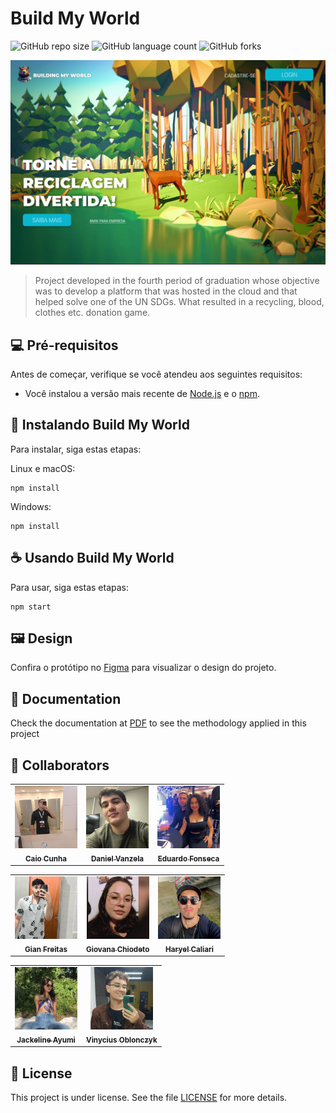 # Build My World

![GitHub repo size](https://img.shields.io/github/repo-size/itscaiocunha/BMW_ONU?style=for-the-badge)
![GitHub language count](https://img.shields.io/github/languages/count/itscaiocunha/BMW_ONU?style=for-the-badge)
![GitHub forks](https://img.shields.io/github/forks/itscaiocunha/BMW_ONU?style=for-the-badge)

<img src="assets/Tela.png" alt="Logo">

> Project developed in the fourth period of graduation whose objective was to develop a platform that was hosted in the cloud and that helped solve one of the UN SDGs. What resulted in a recycling, blood, clothes etc. donation game.

## 💻 Pré-requisitos

Antes de começar, verifique se você atendeu aos seguintes requisitos:

- Você instalou a versão mais recente de [Node.js](https://nodejs.org/) e o [npm](https://www.npmjs.com/).

## 🚀 Instalando Build My World

Para instalar, siga estas etapas:

Linux e macOS:

```
npm install
```

Windows:

```
npm install
```

## ☕ Usando Build My World

Para usar, siga estas etapas:

```
npm start
```


## 🖼️ Design

Confira o protótipo no [Figma](https://www.figma.com/file/zAgjtpFcLzY1yQX1bWKs8D/Build-My-World---Projeto-Integrado?type=design&node-id=0-1&mode=design&t=xTPdyioAhmxzupVD-0) para visualizar o design do projeto.

## 📖 Documentation

Check the documentation at [PDF](https://drive.google.com/file/d/1fRa5kJHLxYEPiGmOV2IUF_Zce-j1622R/view?usp=sharing) to see the methodology applied in this project

## 🤝 Collaborators

<table>
  <tr>
    <td align="center">
      <a href="#" title="Caio">
        <img src="assets/Caio.png" width="100px;" alt="Foto do Caio"/><br>
        <sub>
          <b>Caio Cunha</b>
        </sub>
      </a>
    </td>
    <td align="center">
      <a href="#" title="Daniel">
        <img src="assets/Daniel.png" width="100px;" alt="Foto do Daniel"/><br>
        <sub>
          <b>Daniel Vanzela</b>
        </sub>
      </a>
    </td>
    <td align="center">
      <a href="#" title="Eduardo">
        <img src="assets/Edu.png" width="100px;" alt="Foto do Eduardo"/><br>
        <sub>
          <b>Eduardo Fonseca</b>
        </sub>
      </a>
    </td>
  </tr>
</table>

<table>
  <tr>
    <td align="center">
      <a href="#" title="Gian">
        <img src="assets/Gian.png" width="100px;" alt="Foto do Gian"/><br>
        <sub>
          <b>Gian Freitas</b>
        </sub>
      </a>
    </td>
    <td align="center">
      <a href="#" title="Giovana">
        <img src="assets/Giovana.png" width="100px;" alt="Foto da Giovana"/><br>
        <sub>
          <b>Giovana Chiodeto</b>
        </sub>
      </a>
    </td>
    <td align="center">
      <a href="#" title="Haryel">
        <img src="assets/haryel.png" width="100px;" alt="Foto do Haryel"/><br>
        <sub>
          <b>Haryel Caliari</b>
        </sub>
      </a>
    </td>
  </tr>
</table>
<table>
  <tr>
    <td align="center">
      <a href="#" title="Jackeline">
        <img src="assets/Ayumi.png" width="100px;" alt="Foto da Ayumi"/><br>
        <sub>
          <b>Jackeline Ayumi</b>
        </sub>
      </a>
    </td>
    <td align="center">
      <a href="#" title="Viny">
        <img src="assets/Viny.png" width="100px;" alt="Foto do Viny"/><br>
        <sub>
          <b>Vinycius Oblonczyk</b>
        </sub>
      </a>
    </td>
  </tr>
</table>


## 📝 License

This project is under license. See the file [LICENSE](LICENSE.md) for more details.
